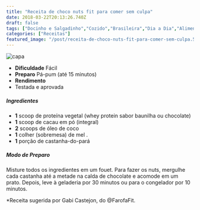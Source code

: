 ```yaml
---
title: "Receita de choco nuts fit para comer sem culpa"
date: 2018-03-22T20:13:26.740Z
draft: false
tags: ["Docinho e Salgadinho","Cozido","Brasileira","Dia a Dia","Alimentação saudável"]
categories: ["Receitas"]
featured_image: "/post/receita-de-choco-nuts-fit-para-comer-sem-culpa.59bee8d4.jpg"
---
```


![capa](/post/receita-de-choco-nuts-fit-para-comer-sem-culpa.59bee8d4.jpg)

*   **Dificuldade** Fácil
*   **Preparo** Pá-pum (até 15 minutos)
*   **Rendimento**
*   Testada e aprovada
    

##### Ingredientes

*   **1** scoop de proteína vegetal (whey protein sabor baunilha ou chocolate)
*   **1** scoop de cacau em pó (integral)
*   **2** scoops de óleo de coco
*   **1** colher (sobremesa) de mel .
*   **1** porção de castanha-do-pará

##### Modo de Preparo

Misture todos os ingredientes em um fouet. Para fazer os nuts, mergulhe cada castanha até a metade na calda de chocolate e acomode em um prato. Depois, leve à geladeria por 30 minutos ou para o congelador por 10 minutos.

*Receita sugerida por Gabi Castejon, do @FarofaFit.
